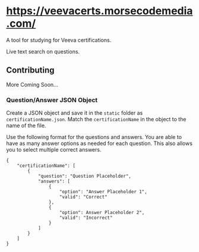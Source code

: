 # https://veevacerts.morsecodemedia.com/
A tool for studying for Veeva certifications.

Live text search on questions.

## Contributing
More Coming Soon...

### Question/Answer JSON Object
Create a JSON object and save it in the `static` folder as `certificationName.json`. Match the `certificationName` in the object to the name of the file.

Use the following format for the questions and answers. You are able to have as many answer options as needed for each question. This also allows you to select multiple correct answers.
```
{
    "certificationName": [
        {
            "question": "Question Placeholder",
            "answers": [
                {
                    "option": "Answer Placeholder 1",
                    "valid": "Correct"
                },
                {
                    "option": Answer Placeholder 2",
                    "valid": "Incorrect"
                }
            ]
        }
    ]
}
```